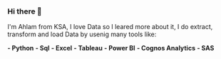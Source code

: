 ### Hi there 👋

I'm Ahlam from KSA, I love Data so I leared more about it, I do extract, transform and load Data by usenig many tools like:


**- Python**
**- Sql**
**- Excel**
**- Tableau**
**- Power BI**
**- Cognos Analytics**
**- SAS**

